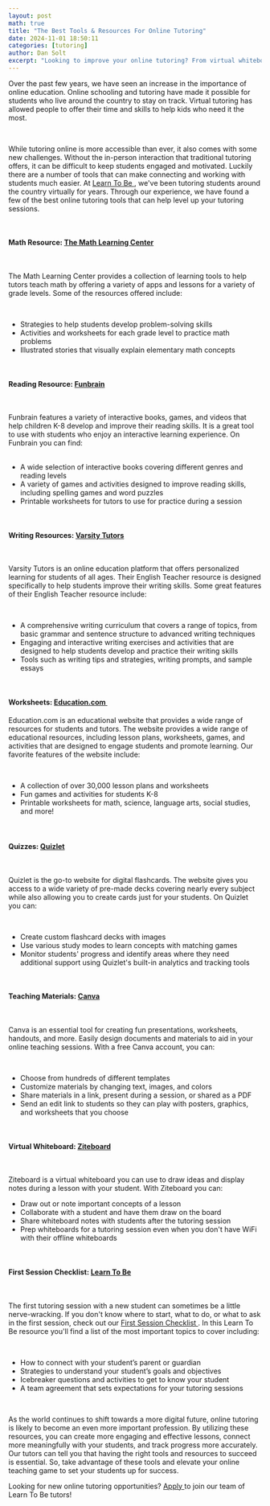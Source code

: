 ```yaml
---
layout: post
math: true
title: "The Best Tools & Resources For Online Tutoring"
date: 2024-11-01 18:50:11
categories: [tutoring]
author: Dan Solt
excerpt: "Looking to improve your online tutoring? From virtual whiteboards to interactive presentations, these resources make your lessons engaging and effective."
---
```


<p id="">
 Over the past few years, we have seen an increase in the importance of online education. Online schooling and tutoring have made it possible for students who live around the country to stay on track. Virtual tutoring has allowed people to offer their time and skills to help kids who need it the most.
</p>
<p id="">
 ‍
</p>
<p id="">
 While tutoring online is more accessible than ever, it also comes with some new challenges. Without the in-person interaction that traditional tutoring offers, it can be difficult to keep students engaged and motivated. Luckily there are a number of tools that can make connecting and working with students much easier. At
 <a href="https://www.learntobe.org/" id="">
  Learn To Be
 </a>
 , we've been tutoring students around the country virtually for years. Through our experience, we have found a few of the best online tutoring tools that can help level up your tutoring sessions.
</p>
<p id="">
 ‍
</p>
<h4 id="">
 Math Resource:
 <a href="https://www.mathlearningcenter.org/curriculum/free" id="">
  The Math Learning Center
 </a>
</h4>
<p id="">
 ‍
</p>
<p id="">
 The Math Learning Center provides a collection of learning tools to help tutors teach math by offering a variety of apps and lessons for a variety of grade levels. Some of the resources offered include:
</p>
<p id="">
 ‍
</p>
<ul id="">
 <li id="">
  Strategies to help students develop problem-solving skills
 </li>
 <li id="">
  Activities and worksheets for each grade level to practice math problems
 </li>
 <li id="">
  Illustrated stories that visually explain elementary math concepts
 </li>
</ul>
<p id="">
 ‍
</p>
<h4 id="">
 Reading Resource:
 <a href="https://www.funbrain.com">
  Funbrain
 </a>
</h4>
<p id="">
 ‍
</p>
<p id="">
 Funbrain features a variety of interactive books, games, and videos that help children K-8 develop and improve their reading skills. It is a great tool to use with students who enjoy an interactive learning experience. On Funbrain you can find:
 <br/>
 <br/>
</p>
<ul id="">
 <li id="">
  A wide selection of interactive books covering different genres and reading levels
 </li>
 <li id="">
  A variety of games and activities designed to improve reading skills, including spelling games and word puzzles
 </li>
 <li id="">
  Printable worksheets for tutors to use for practice during a session
 </li>
</ul>
<p id="">
 ‍
</p>
<h4 id="">
 Writing Resources:
 <a href="https://www.varsitytutors.com/englishteacher/writing" id="">
  Varsity Tutors
 </a>
</h4>
<p id="">
 ‍
</p>
<p id="">
 Varsity Tutors is an online education platform that offers personalized learning for students of all ages. Their English Teacher resource is designed specifically to help students improve their writing skills. Some great features of their English Teacher resource include:
</p>
<p id="">
 ‍
</p>
<ul id="">
 <li id="">
  A comprehensive writing curriculum that covers a range of topics, from basic grammar and sentence structure to advanced writing techniques
 </li>
 <li id="">
  Engaging and interactive writing exercises and activities that are designed to help students develop and practice their writing skills
 </li>
 <li id="">
  Tools such as writing tips and strategies, writing prompts, and sample essays
 </li>
</ul>
<p id="">
 ‍
</p>
<h4 id="">
 Worksheets:
 <a href="https://www.education.com/resources/" id="">
  Education.com
 </a>
 ‍
</h4>
<p id="">
 Education.com is an educational website that provides a wide range of resources for students and tutors. The website provides a wide range of educational resources, including lesson plans, worksheets, games, and activities that are designed to engage students and promote learning. Our favorite features of the website include:
</p>
<p id="">
 ‍
</p>
<ul id="">
 <li id="">
  A collection of over 30,000 lesson plans and worksheets
 </li>
 <li id="">
  Fun games and activities for students K-8
 </li>
 <li id="">
  Printable worksheets for math, science, language arts, social studies, and more!
  <br/>
  <br/>
  <br/>
 </li>
</ul>
<h4 id="">
 <strong id="">
  Quizzes:
 </strong>
 <a href="https://quizlet.com/" id="">
  <strong id="">
   Quizlet
  </strong>
 </a>
</h4>
<p id="">
 ‍
</p>
<p id="">
 Quizlet is the go-to website for digital flashcards. The website gives you access to a wide variety of pre-made decks covering nearly every subject while also allowing you to create cards just for your students. On Quizlet you can:
</p>
<p id="">
 ‍
</p>
<ul id="">
 <li id="">
  Create custom flashcard decks with images
 </li>
 <li id="">
  Use various study modes to learn concepts with matching games
 </li>
 <li id="">
  Monitor students' progress and identify areas where they need additional support using Quizlet's built-in analytics and tracking tools
 </li>
</ul>
<p id="">
 ‍
</p>
<h4 id="">
 Teaching Materials:
 <a href="https://www.canva.com/" id="">
  Canva
 </a>
</h4>
<p id="">
 ‍
</p>
<p id="">
 Canva is an essential tool for creating fun presentations, worksheets, handouts, and more. Easily design documents and materials to aid in your online teaching sessions. With a free Canva account, you can:
</p>
<p id="">
 ‍
</p>
<ul id="">
 <li id="">
  Choose from hundreds of different templates
 </li>
 <li id="">
  Customize materials by changing text, images, and colors
 </li>
 <li id="">
  Share materials in a link, present during a session, or shared as a PDF
 </li>
 <li id="">
  Send an edit link to students so they can play with posters, graphics, and worksheets that you choose
 </li>
</ul>
<p id="">
 ‍
</p>
<h4 id="">
 Virtual Whiteboard:
 <a href="https://ziteboard.com/" id="">
  Ziteboard
 </a>
</h4>
<p id="">
 ‍
</p>
<p id="">
 Ziteboard is a virtual whiteboard you can use to draw ideas and display notes during a lesson with your student. With Ziteboard you can:
</p>
<ul id="">
 <li id="">
  Draw out or note important concepts of a lesson
 </li>
 <li id="">
  Collaborate with a student and have them draw on the board
 </li>
 <li id="">
  Share whiteboard notes with students after the tutoring session
 </li>
 <li id="">
  Prep whiteboards for a tutoring session even when you don't have WiFi with their offline whiteboards
 </li>
</ul>
<p id="">
 ‍
</p>
<h4 id="">
 First Session Checklist:
 <a href="https://uploads-ssl.webflow.com/62791b1d2a05d0e32e288492/6424b9f8da85b7dd40bce30e_First%20Session%20Checklist-%20for%20tutors.pdf" id="">
  Learn To Be
 </a>
</h4>
<p id="">
 ‍
</p>
<p id="">
 The first tutoring session with a new student can sometimes be a little nerve-wracking. If you don't know where to start, what to do, or what to ask in the first session, check out our
 <a href="https://uploads-ssl.webflow.com/62791b1d2a05d0e32e288492/6424b9f8da85b7dd40bce30e_First%20Session%20Checklist-%20for%20tutors.pdf" id="">
  First Session Checklist
 </a>
 . In this Learn To Be resource you'll find a list of the most important topics to cover including:
</p>
<p id="">
 ‍
</p>
<ul id="">
 <li id="">
  How to connect with your student’s parent or guardian
 </li>
 <li id="">
  Strategies to understand your student’s goals and objectives
 </li>
 <li id="">
  Icebreaker questions and activities to get to know your student
 </li>
 <li id="">
  A team agreement that sets expectations for your tutoring sessions
 </li>
</ul>
<p id="">
 ‍
</p>
<p id="">
 As the world continues to shift towards a more digital future, online tutoring is likely to become an even more important profession. By utilizing these resources, you can create more engaging and effective lessons, connect more meaningfully with your students, and track progress more accurately. Our tutors can tell you that having the right tools and resources to succeed is essential. So, take advantage of these tools and elevate your online teaching game to set your students up for success.
</p>
<p id="">
 Looking for new online tutoring opportunities?
 <a href="https://www.learntobe.org/apply" id="">
  Apply
 </a>
 to join our team of Learn To Be tutors!
</p>
